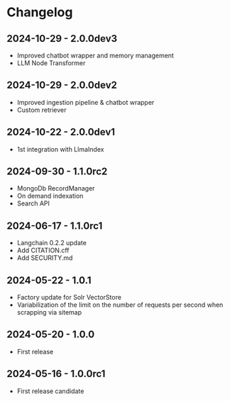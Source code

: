 # Changelog

## 2024-10-29 - 2.0.0dev3

* Improved chatbot wrapper and memory management
* LLM Node Transformer

## 2024-10-29 - 2.0.0dev2

* Improved ingestion pipeline & chatbot wrapper
* Custom retriever

## 2024-10-22 - 2.0.0dev1

* 1st integration with LlmaIndex

## 2024-09-30 - 1.1.0rc2

* MongoDb RecordManager
* On demand indexation
* Search API

## 2024-06-17 - 1.1.0rc1

* Langchain 0.2.2 update
* Add CITATION.cff
* Add SECURITY.md

## 2024-05-22 - 1.0.1

* Factory update for Solr VectorStore
* Variabilization of the limit on the number of requests per second when scrapping via sitemap

## 2024-05-20 - 1.0.0

* First release

## 2024-05-16 - 1.0.0rc1

* First release candidate
